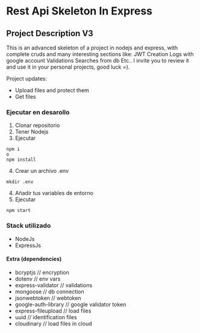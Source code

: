 # Rest Api Skeleton In Express

## Project Description V3
This is an advanced skeleton of a project in nodejs and express, with complete cruds and many interesting sections like:
JWT Creation
Logs with google account
Validations
Searches from db
Etc..
I invite you to review it and use it in your personal projects, good luck =).

Project updates:
- Upload files and protect them
- Get files

### Ejecutar en desarollo
1. Clonar repositorio
2. Tener Nodejs
3. Ejecutar
```
npm i
o
npm install
```
4. Crear un archivo .env
```
mkdir .env
```
4. Añadir tus variables de entorno
5. Ejecutar
```
npm start
```

### Stack utilizado
* NodeJs
* ExpressJs

#### Extra (dependencies)
* bcryptjs // encryption
* dotenv // env vars
* express-validator // validations
* mongoose // db connection
* jsonwebtoken // webtoken
* google-auth-library // google validator token
* express-fileupload // load files
* uuid // identification files
* cloudinary // load files in cloud